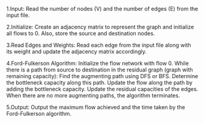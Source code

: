 1.Input: Read the number of nodes (V) and the number of edges (E) from the input file.

2.Initialize: Create an adjacency matrix to represent the graph and initialize all flows to 0. Also, store the source and destination nodes.

3.Read Edges and Weights: Read each edge from the input file along with its weight and update the adjacency matrix accordingly.

4.Ford-Fulkerson Algorithm:
Initialize the flow network with flow 0.
While there is a path from source to destination in the residual graph (graph with remaining capacity):
Find the augmenting path using DFS or BFS.
Determine the bottleneck capacity along this path.
Update the flow along the path by adding the bottleneck capacity.
Update the residual capacities of the edges.
When there are no more augmenting paths, the algorithm terminates.

5.Output: Output the maximum flow achieved and the time taken by the Ford-Fulkerson algorithm.
